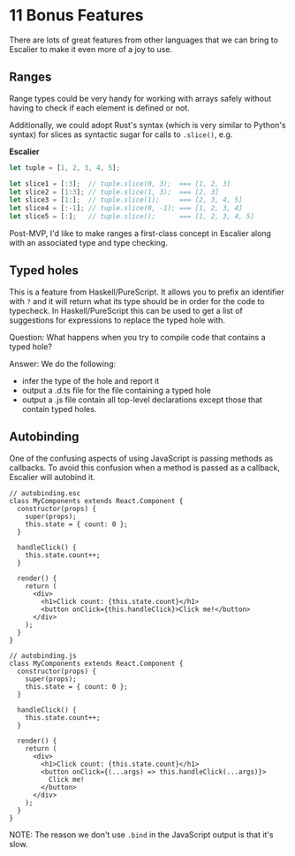 # 11 Bonus Features

There are lots of great features from other languages that we can bring to
Escalier to make it even more of a joy to use.

## Ranges

Range types could be very handy for working with arrays safely without having to
check if each element is defined or not.

Additionally, we could adopt Rust's syntax (which is very similar to Python's
syntax) for slices as syntactic sugar for calls to `.slice()`, e.g.

**Escalier**

```typescript
let tuple = [1, 2, 3, 4, 5];

let slice1 = [:3];  // tuple.slice(0, 3);  === [1, 2, 3]
let slice2 = [1:3]; // tuple.slice(1, 3);  === [2, 3]
let slice3 = [1:];  // tuple.slice(1);     === [2, 3, 4, 5]
let slice4 = [:-1]; // tuple.slice(0, -1); === [1, 2, 3, 4]
let slice5 = [:];   // tuple.slice();      === [1, 2, 3, 4, 5]
```

Post-MVP, I'd like to make ranges a first-class concept in Escalier along with an
associated type and type checking.

## Typed holes

This is a feature from Haskell/PureScript. It allows you to prefix an identifier
with `?` and it will return what its type should be in order for the code to
typecheck. In Haskell/PureScript this can be used to get a list of suggestions
for expressions to replace the typed hole with.

Question: What happens when you try to compile code that contains a typed hole?

Answer: We do the following:

- infer the type of the hole and report it
- output a .d.ts file for the file containing a typed hole
- output a .js file contain all top-level declarations except those that contain
  typed holes.

## Autobinding

One of the confusing aspects of using JavaScript is passing methods as
callbacks. To avoid this confusion when a method is passed as a callback,
Escalier will autobind it.

```tsx
// autobinding.esc
class MyComponents extends React.Component {
  constructor(props) {
    super(props);
    this.state = { count: 0 };
  }

  handleClick() {
    this.state.count++;
  }

  render() {
    return (
      <div>
        <h1>Click count: {this.state.count}</h1>
        <button onClick={this.handleClick}>Click me!</button>
      </div>
    );
  }
}

// autobinding.js
class MyComponents extends React.Component {
  constructor(props) {
    super(props);
    this.state = { count: 0 };
  }

  handleClick() {
    this.state.count++;
  }

  render() {
    return (
      <div>
        <h1>Click count: {this.state.count}</h1>
        <button onClick={(...args) => this.handleClick(...args)}>
          Click me!
        </button>
      </div>
    );
  }
}
```

NOTE: The reason we don't use `.bind` in the JavaScript output is that it's
slow.
